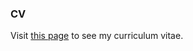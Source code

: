 ### CV

Visit [this page](https://omar-19.github.io/CV/Olesya_Pozdnyakova.pdf) to see my curriculum vitae.
